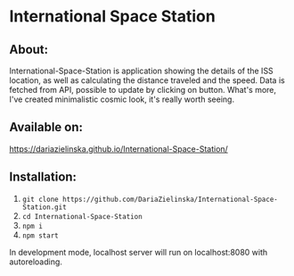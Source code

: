 # International Space Station

## About:
International-Space-Station is application showing the details of the ISS location, as well as calculating the distance traveled and the speed. Data is fetched from API, possible to update by clicking on button. What's more, I've created minimalistic cosmic look, it's really worth seeing.

## Available on:
https://dariazielinska.github.io/International-Space-Station/

## Installation:
1. `git clone https://github.com/DariaZielinska/International-Space-Station.git`
2. `cd International-Space-Station`
3. `npm i`
4. `npm start`

In development mode, localhost server will run on localhost:8080 with autoreloading.
